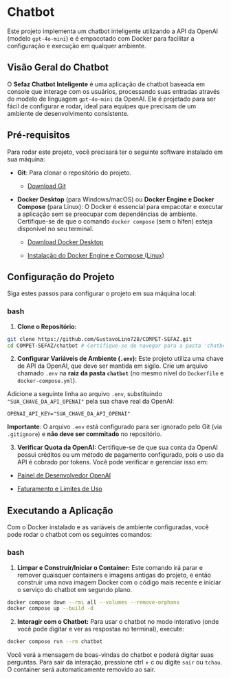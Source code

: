 # Chatbot

Este projeto implementa um chatbot inteligente utilizando a API da OpenAI (modelo `gpt-4o-mini`) e é empacotado com Docker para facilitar a configuração e execução em qualquer ambiente.

## Visão Geral do Chatbot

O **Sefaz Chatbot Inteligente** é uma aplicação de chatbot baseada em console que interage com os usuários, processando suas entradas através do modelo de linguagem `gpt-4o-mini` da OpenAI. Ele é projetado para ser fácil de configurar e rodar, ideal para equipes que precisam de um ambiente de desenvolvimento consistente.

## Pré-requisitos

Para rodar este projeto, você precisará ter o seguinte software instalado em sua máquina:

* **Git**: Para clonar o repositório do projeto.

  * [Download Git](https://git-scm.com/downloads)

* **Docker Desktop** (para Windows/macOS) ou **Docker Engine e Docker Compose** (para Linux): O Docker é essencial para empacotar e executar a aplicação sem se preocupar com dependências de ambiente. Certifique-se de que o comando `docker compose` (sem o hífen) esteja disponível no seu terminal.

  * [Download Docker Desktop](https://www.docker.com/products/docker-desktop/)

  * [Instalação do Docker Engine e Compose (Linux)](https://docs.docker.com/engine/install/)

## Configuração do Projeto

Siga estes passos para configurar o projeto em sua máquina local:

### bash

1. **Clone o Repositório:**

```bash
git clone https://github.com/GustavoLino728/COMPET-SEFAZ.git
cd COMPET-SEFAZ/chatbot # Certifique-se de navegar para a pasta 'chatbot' do projeto
```

2. **Configurar Variáveis de Ambiente (`.env`):**
Este projeto utiliza uma chave de API da OpenAI, que deve ser mantida em sigilo. Crie um arquivo chamado `.env` na **raiz da pasta `chatbot`** (no mesmo nível do `Dockerfile` e `docker-compose.yml`).

Adicione a seguinte linha ao arquivo `.env`, substituindo `"SUA_CHAVE_DA_API_OPENAI"` pela sua chave real da OpenAI:

```
OPENAI_API_KEY="SUA_CHAVE_DA_API_OPENAI"
```

**Importante**: O arquivo `.env` está configurado para ser ignorado pelo Git (via `.gitignore`) e **não deve ser commitado** no repositório.

3. **Verificar Quota da OpenAI:**
Certifique-se de que sua conta da OpenAI possui créditos ou um método de pagamento configurado, pois o uso da API é cobrado por tokens. Você pode verificar e gerenciar isso em:

* [Painel de Desenvolvedor OpenAI](https://platform.openai.com/)

* [Faturamento e Limites de Uso](https://platform.openai.com/account/billing/overview)

## Executando a Aplicação

Com o Docker instalado e as variáveis de ambiente configuradas, você pode rodar o chatbot com os seguintes comandos:

### bash

1. **Limpar e Construir/Iniciar o Container:**
Este comando irá parar e remover quaisquer containers e imagens antigas do projeto, e então construir uma nova imagem Docker com o código mais recente e iniciar o serviço do chatbot em segundo plano.

```bash
docker compose down --rmi all --volumes --remove-orphans
docker compose up --build -d
```

2. **Interagir com o Chatbot:**
Para usar o chatbot no modo interativo (onde você pode digitar e ver as respostas no terminal), execute:

```bash
docker compose run --rm chatbot
```

Você verá a mensagem de boas-vindas do chatbot e poderá digitar suas perguntas. Para sair da interação, pressione ctrl + c ou digite `sair` ou `tchau`. O container será automaticamente removido ao sair.

